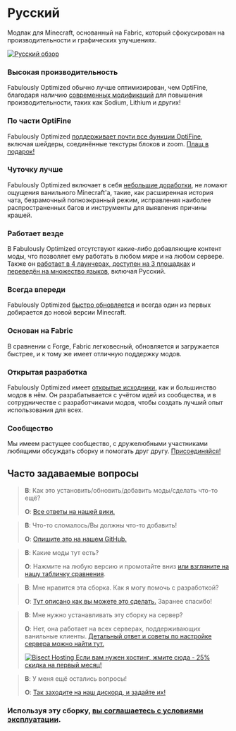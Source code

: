 # Русский

Модпак для Minecraft, основанный на Fabric, который сфокусирован на производительности и графических улучшениях.

[![Русский обзор](https://img.youtube.com/vi/3Oylcgt1nyw/hqdefault.jpg)](https://www.youtube.com/watch?v=3Oylcgt1nyw)

### Высокая производительность

Fabulously Optimized обычно лучше оптимизирован, чем OptiFine, благодаря наличию [современных модификаций][1] для повышения производительности, таких как Sodium, Lithium и других!

### По части OptiFine

Fabulously Optimized [поддерживает почти все функции OptiFine][2], включая шейдеры, соединённые текстуры блоков и zoom. [Плащ в подарок!][3]

### Чуточку лучше

Fabulously Optimized включает в себя [небольшие доработки][4], не ломают ощущения ванильного Minecraft'a, такие, как расширенная история чата, безрамочный полноэкранный режим, исправления наиболее распространенных багов и инструменты для выявления причины крашей.

### Работает везде

В Fabulously Optimized отсутствуют какие-либо добавляющие контент моды, что позволяет ему работать в любом мире и на любом сервере. Также он [работает в 4 лаунчерах, доступен на 3 площадках][6] и [переведён на множество языков][7], включая Русский.

### Всегда впереди

Fabulously Optimized [быстро обновляется][5] и всегда один из первых добирается до новой версии Minecraft.

### Основан на Fabric

В сравнении с Forge, Fabric легковесный, обновляется и загружается быстрее, и к тому же имеет отличную поддержку модов.

### Открытая разработка

Fabulously Optimized имеет [открытые исходники][8], как и большинство модов в нём. Он разрабатывается с учётом идей из сообщества, и в сотрудничестве с разработчиками модов, чтобы создать лучший опыт использования для всех.

### Сообщество

Мы имеем растущее сообщество, с дружелюбными участниками любящими обсуждать сборку и помогать друг другу. [Присоединяйся!][10]

## Часто задаваемые вопросы

> **В**: Как это установить/обновить/добавить моды/сделать что-то ещё?
> 
> **О**: [Все ответы на нашей вики.][11]


> **В**: Что-то сломалось/Вы должны что-то добавить!
> 
> **О**: [Опишите это на нашем GitHub.][8]


> **В**: Какие моды тут есть?
> 
> **О**: Нажмите на любую версию и промотайте вниз [или взгляните на нашу табличку сравнения][12].


> **В**: Мне нравится эта сборка. Как я могу помочь с разработкой?
> 
> **О**: [Тут описано как вы можете это сделать.][16] Заранее спасибо!


> **В**: Мне нужно устанавливать эту сборку на сервер?
> 
> **О**: Нет, она работает на всех серверах, поддерживающих ванильные клиенты. [Детальный ответ и советы по настройке сервера можно найти тут.][13]
> 
> [![Bisect Hosting](https://i.ibb.co/gr9mSxW/image.png) Если вам нужен хостинг, жмите сюда - 25% скидка на первый месяц!][14]


> **В**: У меня ещё остались вопросы!
> 
> **О**: [Так заходите на наш дискорд, и задайте их!][10]

### Используя эту сборку, [вы соглашаетесь с условиями эксплуатации][15].

[1]: https://github.com/Fabulously-Optimized/fabulously-optimized/blob/main/INCLUDED-MODS.md#smooth
[2]: https://fabulously-optimized.gitbook.io/modpack/readme/give-up-optifine
[3]: https://fabulously-optimized.gitbook.io/modpack/readme/free-cape
[4]: https://github.com/Fabulously-Optimized/fabulously-optimized/blob/main/INCLUDED-MODS.md#functional
[5]: https://github.com/Fabulously-Optimized/fabulously-optimized/blob/main/CHANGELOG.md
[6]: https://github.com/Fabulously-Optimized/fabulously-optimized#downloads
[7]: https://fabulously-optimized.gitbook.io/modpack/readme/language-support
[8]: https://github.com/Fabulously-Optimized/fabulously-optimized
[8]: https://github.com/Fabulously-Optimized/fabulously-optimized
[10]: https://fabulously-optimized.github.io/discord
[10]: https://fabulously-optimized.github.io/discord
[11]: https://fabulously-optimized.gitbook.io/modpack/
[12]: https://github.com/Fabulously-Optimized/fabulously-optimized/blob/main/INCLUDED-MODS.md
[13]: https://fabulously-optimized.gitbook.io/modpack/readme/server-setup
[14]: https://www.bisecthosting.com/clients/aff.php?aff=2604
[16]: https://github.com/Fabulously-Optimized/fabulously-optimized/blob/main/CONTRIBUTING.md
[15]: https://github.com/Fabulously-Optimized/fabulously-optimized#disclaimers
